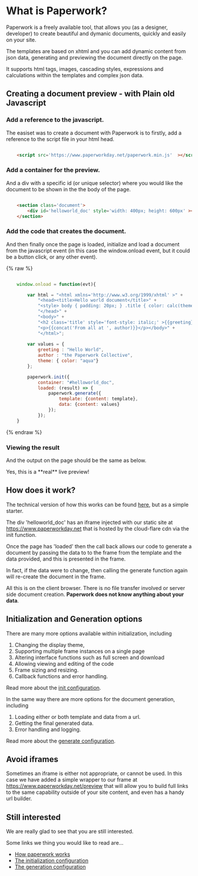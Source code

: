 # What is Paperwork?

Paperwork is a freely available tool, that allows you (as a designer, developer) to create beautiful and dymanic documents, quickly and easily on your site.

The templates are based on xhtml and you can add dynamic content from json data, generating and previewing the document directly on the page.

It supports html tags, images, cascading styles, expressions and calculations within the templates and complex json data.

## Creating a document preview - with Plain old Javascript


### Add a reference to the javascript.

The easiset was to create a document with Paperwork is to firstly, add a reference to the script file in your html head.

```html

    <script src='https://www.paperworkday.net/paperwork.min.js'  ></script>

```

### Add a container for the preview.

And a div with a specific id (or unique selector) where you would like the document to be shown in the the body of the page.

```html

    <section class='document'>
        <div id='helloworld_doc' style='width: 400px; height: 600px' ></div>
    </section>

```

### Add the code that creates the document.

And then finally once the page is loaded, initialize and load a document from the javascript event (in this case the window.onload event, but it could be a button click, or any other event).

{% raw %}
```javascript

    window.onload = function(evt){

        var html = "<html xmlns='http://www.w3.org/1999/xhtml' >" + 
            "<head><title>Hello world document</title>" +
            "<style> body { padding: 20px; } .title { color: calc(theme.color);} </style>" + 
            "</head>" + 
            "<body>" +
            "<h2 class='title' style='font-style: italic;' >{{greeting}}</h2>" + 
            "<p>{{concat('From all at ', author)}}</p></body>" + 
            "</html>";
        
        var values = { 
            greeting : "Hello World", 
            author : "the Paperwork Collective",
            theme: { color: "aqua"} 
        };

        paperwork.init({
            container: "#helloworld_doc",
            loaded: (result) => {
                paperwork.generate({
                    template: {content: template},
                    data: {content: values}
                });
            });
    }

```
{% endraw %}

### Viewing the result

And the output on the page should be the same as below.


<div id='first-sample-container' class='document-container' data-pw-ui="Default" data-pw-template="_samples/helloworld/helloworld.html" data-pw-json="_samples/helloworld/helloworld.json"></div>

<p>Yes, this is a **real** live preview!</p>

## How does it work?

The technical version of how this works can be found <a href='/docs/framemechanism' >here</a>, but as a simple starter.

The div 'helloworld_doc' has an iframe injected with our static site at https://www.paperworkday.net that is hosted by the cloud-flare cdn via the <c>init</c> function.

Once the page has 'loaded' then the call back allows our code to <c>generate</c> a document by passing the data to to the frame from the template and the data provided, and this is presented in the frame.

In fact, if the data were to change, then calling the <c>generate</c> function again will re-create the document in the frame.

All this is on the client browser. There is no file transfer involved or server side document creation. **Paperwork does not know anything about your data**.

## Initialization and Generation options

There are many more options available within initialization, including 

1. Changing the display theme,
2. Supporting multiple frame instances on a single page
3. Altering interface functions such as full screen and download
4. Allowing viewing and editing of the code
5. Frame sizing and resizing.
6. Callback functions and error handling.

Read more about the <a href='/docs/initconfig' >init configuration</a>.

In the same way there are more options for the document generation, including

1. Loading either or both template and data from a url.
2. Getting the final generated data.
3. Error handling and logging.

Read more about the <a href='/docs/genconfig' >generate configuration</a>.


## Avoid iframes

Sometimes an iframe is either not appropriate, or cannot be used. In this case we have added a simple wrapper to our frame at <a href='https://www.paperworkday.net/preview?builder=true'>https://www.paperworkday.net/preview</a> 
that will allow you to build full links to the same capability outside of your site content, and even has a handy url builder.

## Still interested

We are really glad to see that you are still interested.

Some links we thing you would like to read are...

 - <a href='/docs/framemechanism' >How paperwork works</a>
 - <a href='/docs/initconfig' >The initialization configuration</a>
 - <a href='/docs/genconfig' >The generation configuration</a>
